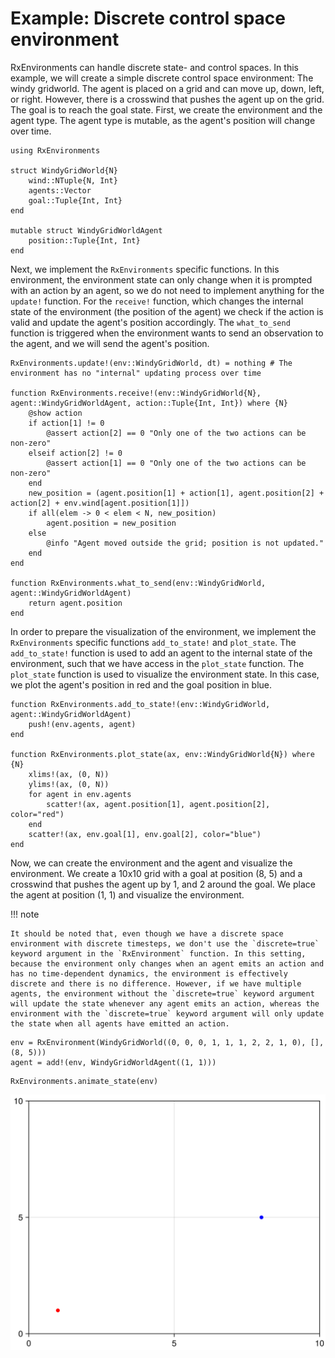 # Example: Discrete control space environment

RxEnvironments can handle discrete state- and control spaces. In this example, we will create a simple discrete control space environment: The windy gridworld. The agent is placed on a grid and can move up, down, left, or right. However, there is a crosswind that pushes the agent up on the grid. The goal is to reach the goal state. First, we create the environment and the agent type. The agent type is mutable, as the agent's position will change over time.

```@example DiscreteControlSpaceEnv
using RxEnvironments

struct WindyGridWorld{N}
    wind::NTuple{N, Int}
    agents::Vector
    goal::Tuple{Int, Int}
end

mutable struct WindyGridWorldAgent
    position::Tuple{Int, Int}
end
```
Next, we implement the `RxEnvironments` specific functions. In this environment, the environment state can only change when it is prompted with an action by an agent, so we do not need to implement anything for the `update!` function. For the `receive!` function, which changes the internal state of the environment (the position of the agent) we check if the action is valid and update the agent's position accordingly. The `what_to_send` function is triggered when the environment wants to send an observation to the agent, and we will send the agent's position.

```@example DiscreteControlSpaceEnv
RxEnvironments.update!(env::WindyGridWorld, dt) = nothing # The environment has no "internal" updating process over time

function RxEnvironments.receive!(env::WindyGridWorld{N}, agent::WindyGridWorldAgent, action::Tuple{Int, Int}) where {N}
    @show action
    if action[1] != 0
        @assert action[2] == 0 "Only one of the two actions can be non-zero"
    elseif action[2] != 0
        @assert action[1] == 0 "Only one of the two actions can be non-zero"
    end
    new_position = (agent.position[1] + action[1], agent.position[2] + action[2] + env.wind[agent.position[1]])
    if all(elem -> 0 < elem < N, new_position)
        agent.position = new_position
    else
        @info "Agent moved outside the grid; position is not updated."
    end
end

function RxEnvironments.what_to_send(env::WindyGridWorld, agent::WindyGridWorldAgent)
    return agent.position
end
```

In order to prepare the visualization of the environment, we implement the `RxEnvironments` specific functions `add_to_state!` and `plot_state`. The `add_to_state!` function is used to add an agent to the internal state of the environment, such that we have access in the `plot_state` function. The `plot_state` function is used to visualize the environment state. In this case, we plot the agent's position in red and the goal position in blue.

```@example DiscreteControlSpaceEnv
function RxEnvironments.add_to_state!(env::WindyGridWorld, agent::WindyGridWorldAgent)
    push!(env.agents, agent)
end

function RxEnvironments.plot_state(ax, env::WindyGridWorld{N}) where {N}
    xlims!(ax, (0, N))
    ylims!(ax, (0, N))
    for agent in env.agents
        scatter!(ax, agent.position[1], agent.position[2], color="red")
    end
    scatter!(ax, env.goal[1], env.goal[2], color="blue")
end 
```

Now, we can create the environment and the agent and visualize the environment. We create a 10x10 grid with a goal at position (8, 5) and a crosswind that pushes the agent up by 1, and 2 around the goal. We place the agent at position (1, 1) and visualize the environment.

!!! note

    It should be noted that, even though we have a discrete space environment with discrete timesteps, we don't use the `discrete=true` keyword argument in the `RxEnvironment` function. In this setting, because the environment only changes when an agent emits an action and has no time-dependent dynamics, the environment is effectively discrete and there is no difference. However, if we have multiple agents, the environment without the `discrete=true` keyword argument will update the state whenever any agent emits an action, whereas the environment with the `discrete=true` keyword argument will only update the state when all agents have emitted an action.


```@example DiscreteControlSpaceEnv
env = RxEnvironment(WindyGridWorld((0, 0, 0, 1, 1, 1, 2, 2, 1, 0), [], (8, 5)))
agent = add!(env, WindyGridWorldAgent((1, 1)))
```
```@julia
RxEnvironments.animate_state(env)
```
![](../img/animate_discrete.png)